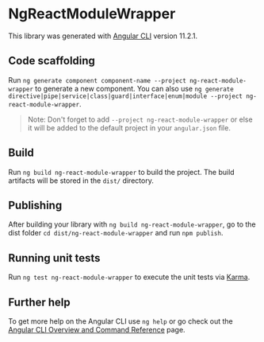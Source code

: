 # NgReactModuleWrapper

This library was generated with [Angular CLI](https://github.com/angular/angular-cli) version 11.2.1.

## Code scaffolding

Run `ng generate component component-name --project ng-react-module-wrapper` to generate a new component. You can also use `ng generate directive|pipe|service|class|guard|interface|enum|module --project ng-react-module-wrapper`.
> Note: Don't forget to add `--project ng-react-module-wrapper` or else it will be added to the default project in your `angular.json` file. 

## Build

Run `ng build ng-react-module-wrapper` to build the project. The build artifacts will be stored in the `dist/` directory.

## Publishing

After building your library with `ng build ng-react-module-wrapper`, go to the dist folder `cd dist/ng-react-module-wrapper` and run `npm publish`.

## Running unit tests

Run `ng test ng-react-module-wrapper` to execute the unit tests via [Karma](https://karma-runner.github.io).

## Further help

To get more help on the Angular CLI use `ng help` or go check out the [Angular CLI Overview and Command Reference](https://angular.io/cli) page.
